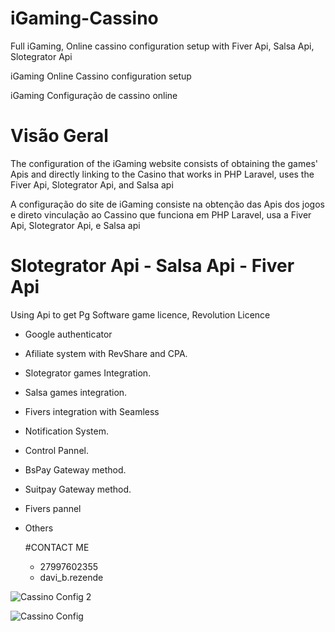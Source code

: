 # iGaming-Cassino
Full iGaming, Online cassino configuration setup with Fiver Api, Salsa Api, Slotegrator Api

iGaming Online Cassino configuration setup

iGaming Configuração de cassino online 


# Visão Geral

The configuration of the iGaming website consists of obtaining the games' Apis and directly linking to the Casino that works in PHP Laravel, uses the Fiver Api, Slotegrator Api, and Salsa api

A configuração do site de iGaming consiste na obtenção das Apis dos jogos e direto vinculação ao Cassino que funciona em PHP Laravel, usa a Fiver Api, Slotegrator Api, e Salsa api


# Slotegrator Api - Salsa Api - Fiver Api

Using Api to get Pg Software game licence, Revolution Licence
* Google authenticator
* Afiliate system with RevShare and CPA.
* Slotegrator games Integration.
* Salsa games integration.
* Fivers integration with Seamless
* Notification System.
* Control Pannel.
* BsPay Gateway method.
* Suitpay Gateway method.
* Fivers pannel
* Others

  #CONTACT ME
  * 27997602355
  * davi_b.rezende

![Cassino Config 2](https://github.com/Daviqr1/iGaming-Cassino/assets/84293017/426ed39b-9cc5-427a-9bb9-d7930f4bd45f)


![Cassino Config](https://github.com/Daviqr1/iGaming-Cassino/assets/84293017/c782e9b5-de86-4f5f-b62f-6a1c09b696a0)



